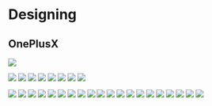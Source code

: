 # Designing
## OnePlusX
![](OnePlusX.jpg)

![](DellXPS15Top.jpg)
![](HpSpectre13-2016.png)
![](HpSpectre13-Top-2016-1.jpg)
![](IndianFlag.jpg)
![](Mamma-Daddy-2.jpg)
![](Mamma-Daddy-6.jpg)
![](Mysite2.jpg)
![](Olympic.jpg)

![](Venish-1.jpg)
![](VenishAvatar-4.jpg)
![](VenishAvatar-5.png)
![](VenishLogo.jpg)
![](VenishLogo1.jpg)
![](VenishLogo11.jpg)
![](VenishLogo2.png)
![](VenishLogo3.png)
![](VenishLogo4.png)
![](VenishLogo5.png)
![](VenishPatel-3.png)
![](VenishPatel-4.png)
![](VenishPatel-5.jpg)
![](W_Material_logo.jpg)
![](W_Material_logo3.jpg)
![](W_Material_logo4.jpg)
![](W_round_logo1.jpg)
![](Wanice_website.jpg)
![](Wanice_website.png)
![](Watch.jpg	)
